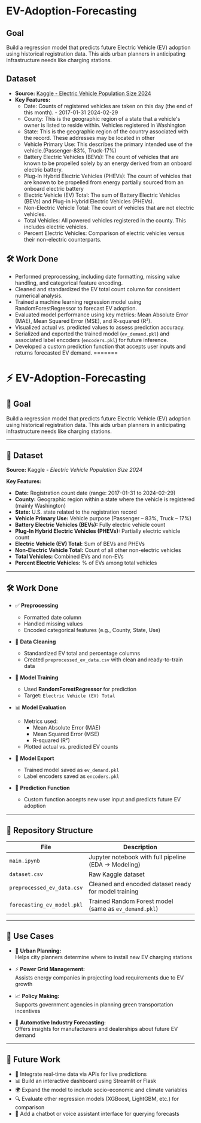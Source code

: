 # EV-Adoption-Forecasting

## Goal
Build a regression model that predicts future Electric Vehicle (EV) adoption using historical registration data. This aids urban planners in anticipating infrastructure needs like charging stations.

## Dataset
- **Source:** [Kaggle - Electric Vehicle Population Size 2024](https://www.kaggle.com/datasets/sahirmaharajj/electric-vehicle-population-size-2024/data)  
- **Key Features:**  
  - Date: Counts of registered vehicles are taken on this day (the end of this month). - 2017-01-31 2024-02-29
  - County: This is the geographic region of a state that a vehicle's owner is listed to reside within. Vehicles registered in Washington
  - State: This is the geographic region of the country associated with the record. These addresses may be located in other
  - Vehicle Primary Use: This describes the primary intended use of the vehicle.(Passenger-83%, Truck-17%)
  - Battery Electric Vehicles (BEVs): The count of vehicles that are known to be propelled solely by an energy derived from an onboard electric battery.
  - Plug-In Hybrid Electric Vehicles (PHEVs): The count of vehicles that are known to be propelled from energy partially sourced from an onboard electric battery
  - Electric Vehicle (EV) Total: The sum of Battery Electric Vehicles (BEVs) and Plug-in Hybrid Electric Vehicles (PHEVs).
  - Non-Electric Vehicle Total: The count of vehicles that are not electric vehicles.
  - Total Vehicles: All powered vehicles registered in the county. This includes electric vehicles.
  - Percent Electric Vehicles: Comparison of electric vehicles versus their non-electric counterparts.

## 🛠️ Work Done
- Performed preprocessing, including date formatting, missing value handling, and categorical feature encoding.
- Cleaned and standardized the EV total count column for consistent numerical analysis.
- Trained a machine learning regression model using RandomForestRegressor to forecast EV adoption.
- Evaluated model performance using key metrics: Mean Absolute Error (MAE), Mean Squared Error (MSE), and R-squared (R²).
- Visualized actual vs. predicted values to assess prediction accuracy.
- Serialized and exported the trained model (`ev_demand.pkl`) and associated label encoders (`encoders.pkl`) for future inference.
- Developed a custom prediction function that accepts user inputs and returns forecasted EV demand.
=======
# ⚡ EV-Adoption-Forecasting

## 🎯 Goal  
Build a regression model that predicts future Electric Vehicle (EV) adoption using historical registration data. This aids urban planners in anticipating infrastructure needs like charging stations.

---

## 📂 Dataset

**Source:** Kaggle - *Electric Vehicle Population Size 2024*

**Key Features:**

- **Date:** Registration count date (range: 2017-01-31 to 2024-02-29)
- **County:** Geographic region within a state where the vehicle is registered (mainly Washington)
- **State:** U.S. state related to the registration record
- **Vehicle Primary Use:** Vehicle purpose (Passenger – 83%, Truck – 17%)
- **Battery Electric Vehicles (BEVs):** Fully electric vehicle count
- **Plug-In Hybrid Electric Vehicles (PHEVs):** Partially electric vehicle count
- **Electric Vehicle (EV) Total:** Sum of BEVs and PHEVs
- **Non-Electric Vehicle Total:** Count of all other non-electric vehicles
- **Total Vehicles:** Combined EVs and non-EVs
- **Percent Electric Vehicles:** % of EVs among total vehicles

---

## 🛠️ Work Done

- ✅ **Preprocessing**
  - Formatted date column
  - Handled missing values
  - Encoded categorical features (e.g., County, State, Use)

- 🧹 **Data Cleaning**
  - Standardized EV total and percentage columns
  - Created `preprocessed_ev_data.csv` with clean and ready-to-train data

- 🤖 **Model Training**
  - Used **RandomForestRegressor** for prediction
  - Target: `Electric Vehicle (EV) Total`

- 📊 **Model Evaluation**
  - Metrics used:  
    - Mean Absolute Error (MAE)  
    - Mean Squared Error (MSE)  
    - R-squared (R²)
  - Plotted actual vs. predicted EV counts

- 💾 **Model Export**
  - Trained model saved as `ev_demand.pkl`
  - Label encoders saved as `encoders.pkl`

- 🧠 **Prediction Function**
  - Custom function accepts new user input and predicts future EV adoption

---

## 📁 Repository Structure

| File                          | Description                                                |
|-------------------------------|------------------------------------------------------------|
| `main.ipynb`                  | Jupyter notebook with full pipeline (EDA → Modeling)       |
| `dataset.csv`                 | Raw Kaggle dataset                                         |
| `preprocessed_ev_data.csv`   | Cleaned and encoded dataset ready for model training       |
| `forecasting_ev_model.pkl`   | Trained Random Forest model (same as `ev_demand.pkl`)      |

---

## 🔧 Use Cases

- 📍 **Urban Planning:**  
  Helps city planners determine where to install new EV charging stations

- ⚡ **Power Grid Management:**  
  Assists energy companies in projecting load requirements due to EV growth

- 📈 **Policy Making:**  
  Supports government agencies in planning green transportation incentives

- 🏢 **Automotive Industry Forecasting:**  
  Offers insights for manufacturers and dealerships about future EV demand

---

## 🚀 Future Work

- 📡 Integrate real-time data via APIs for live predictions
- 📊 Build an interactive dashboard using Streamlit or Flask
- 🌍 Expand the model to include socio-economic and climate variables
- 🔍 Evaluate other regression models (XGBoost, LightGBM, etc.) for comparison
- 💬 Add a chatbot or voice assistant interface for querying forecasts


